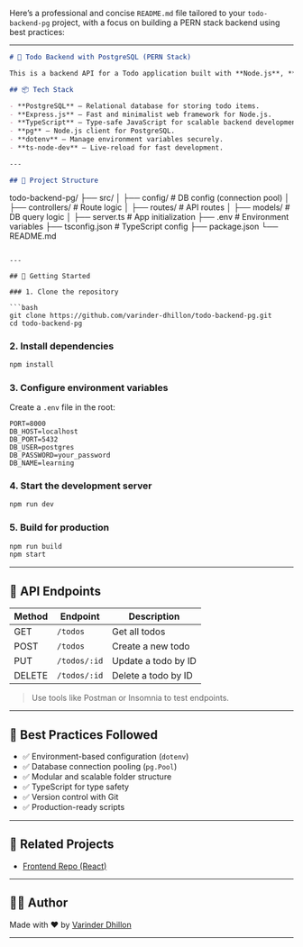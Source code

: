 Here’s a professional and concise `README.md` file tailored to your `todo-backend-pg` project, with a focus on building a PERN stack backend using best practices:

---

```markdown
# 📝 Todo Backend with PostgreSQL (PERN Stack)

This is a backend API for a Todo application built with **Node.js**, **Express**, **PostgreSQL**, and **TypeScript** — the **PERN stack**. It follows backend best practices including structured architecture, connection pooling, and environment-based configuration.

## 📦 Tech Stack

- **PostgreSQL** – Relational database for storing todo items.
- **Express.js** – Fast and minimalist web framework for Node.js.
- **TypeScript** – Type-safe JavaScript for scalable backend development.
- **pg** – Node.js client for PostgreSQL.
- **dotenv** – Manage environment variables securely.
- **ts-node-dev** – Live-reload for fast development.

---

## 📁 Project Structure

```

todo-backend-pg/
├── src/
│   ├── config/           # DB config (connection pool)
│   ├── controllers/      # Route logic
│   ├── routes/           # API routes
│   ├── models/           # DB query logic
│   ├── server.ts         # App initialization
├── .env                  # Environment variables
├── tsconfig.json         # TypeScript config
├── package.json
└── README.md

````

---

## 🚀 Getting Started

### 1. Clone the repository

```bash
git clone https://github.com/varinder-dhillon/todo-backend-pg.git
cd todo-backend-pg
````

### 2. Install dependencies

```bash
npm install
```

### 3. Configure environment variables

Create a `.env` file in the root:

```env
PORT=8000
DB_HOST=localhost
DB_PORT=5432
DB_USER=postgres
DB_PASSWORD=your_password
DB_NAME=learning
```

### 4. Start the development server

```bash
npm run dev
```

### 5. Build for production

```bash
npm run build
npm start
```

---

## 🔄 API Endpoints

| Method | Endpoint     | Description         |
| ------ | ------------ | ------------------- |
| GET    | `/todos`     | Get all todos       |
| POST   | `/todos`     | Create a new todo   |
| PUT    | `/todos/:id` | Update a todo by ID |
| DELETE | `/todos/:id` | Delete a todo by ID |

> Use tools like Postman or Insomnia to test endpoints.

---

## 🌱 Best Practices Followed

* ✅ Environment-based configuration (`dotenv`)
* ✅ Database connection pooling (`pg.Pool`)
* ✅ Modular and scalable folder structure
* ✅ TypeScript for type safety
* ✅ Version control with Git
* ✅ Production-ready scripts

---

## 🔗 Related Projects

* [Frontend Repo (React)](https://github.com/varinder-dhillon/todo-frontend)

---

## 🧑‍💻 Author

Made with ❤️ by [Varinder Dhillon](https://github.com/varinder-dhillon)

---

